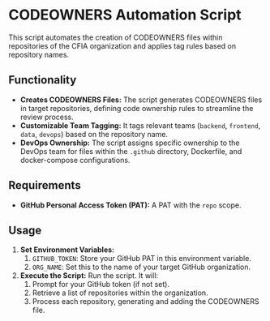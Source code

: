 # CODEOWNERS Automation Script

This script automates the creation of CODEOWNERS files within repositories of
the CFIA organization and applies tag rules based on repository names.

## Functionality

* **Creates CODEOWNERS Files:**  The script generates CODEOWNERS files in target
  repositories, defining code ownership rules to streamline the review process.
* **Customizable Team Tagging:** It tags relevant teams (`backend`, `frontend`,
  `data`, `devops`) based on the repository name.
* **DevOps Ownership:** The script assigns specific ownership to the DevOps team
  for files within the `.github` directory, Dockerfile, and docker-compose
  configurations.

## Requirements

* **GitHub Personal Access Token (PAT):** A PAT with the `repo` scope.

## Usage

1. **Set Environment Variables:**
    1. `GITHUB_TOKEN`:  Store your GitHub PAT in this environment variable. 
    2. `ORG_NAME`: Set this to the name of your target GitHub organization.
2. **Execute the Script:** Run the script. It will:
    1. Prompt for your GitHub token (if not set).
    2. Retrieve a list of repositories within the organization.
    3. Process each repository, generating and adding the CODEOWNERS file.

